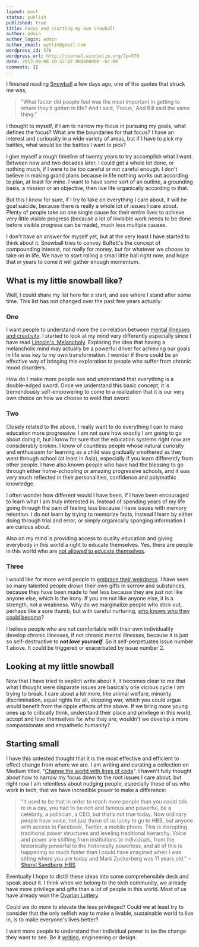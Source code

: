 ```yaml
---
layout: post
status: publish
published: true
title: Focus and starting my own snowball
author: admin
author_login: admin
author_email: wynlim@gmail.com
wordpress_id: 570
wordpress_url: http://journal.winnielim.org/?p=570
date: 2013-09-08 10:52:02.000000000 -07:00
comments: []
---
```

I finished reading <a href="http://www.amazon.com/Snowball-Warren-Buffett-Business-ebook/dp/B009MYD9F8/ref=tmm_kin_swatch_0?_encoding=UTF8&amp;sr=&amp;qid=" target="_blank">Snowball</a> a few days ago, one of the quotes that struck me was,
<blockquote>"What factor did people feel was the most important in getting to where they’d gotten in life? And I said, ‘Focus,’ And Bill said the same thing.”</blockquote>

I thought to myself, if I am to narrow my focus in pursuing my goals, what defines the focus? What are the boundaries for that focus? I have an interest and curiousity in a wide variety of areas, but if I have to pick my battles, what would be the battles I want to pick?

I give myself a rough timeline of twenty years to try accomplish what I want. Between now and two decades later, I could get a whole lot done, or nothing much, if I were to be too careful or not careful enough. I don't believe in making grand plans because in life nothing works out according to plan, at least for mine. I want to have some sort of an outline, a grounding basis, a mission or an objective, then live life organically according to that.

But this I know for sure, if I try to take on everything I care about, it will be goal suicide, because there is really a whole lot of issues I care about. Plenty of people take on one single cause for their entire lives to achieve very little visible progress (because a lot of invisible work needs to be done before visible progress can be made), much less multiple causes.

I don't have an answer for myself yet, but at the very least I have started to think about it. Snowball tries to convey Buffett's the concept of compounding interest, not really for money, but for whatever we choose to take on in life. We have to start rolling a small little ball right now, and hope that in years to come it will gather enough momentum.

<h2>What is my little snowball like?</h2>
Well, I could share my list here for a start, and see where I stand after some time. This list has not changed over the past few years actually:

<h3>One</h3>
I want people to understand more the co-relation between <a href="http://www.bbc.co.uk/news/health-19959565" target="_blank">mental illnesses and creativity</a>. I started to look at my mind very differently especially since I have read <a href="http://www.amazon.com/Lincolns-Melancholy-Depression-Challenged-ebook/dp/B0085TK3CS/ref=tmm_kin_swatch_0?_encoding=UTF8&amp;sr=&amp;qid=" target="_blank">Lincoln's  Melancholy</a>. Exploring the idea that having a melancholic mind may actually be a powerful driver for achieving our goals in life was key to my own transformation. I wonder if there could be an effective way of bringing this exploration to people who suffer from chronic mood disorders.

How do I make more people see and understand that everything is a double-edged sword. Once we understand this basic concept, it is tremendously self-empowering to come to a realization that it is our very own choice on how we choose to weld that sword.

<h3>Two</h3>
Closely related to the above, I really want to do everything I can to make education more progressive. I am not sure how exactly I am going to go about doing it, but I know for sure that the education systems right now are considerably broken. I know of countless people whose natural curiosity and enthusiasm for learning as a child was gradually smothered as they went through school (at least in Asia), especially if you learn differently from other people. I have also known people who have had the blessing to go through either home-schooling or amazing progressive schools, and it was very much reflected in their personalities, confidence and polymathic knowledge.

I often wonder how different would I have been, if I have been encouraged to learn what I am truly interested in. Instead of spending years of my life going through the pain of feeling less because I have issues with memory retention. I do not learn by trying to memorize facts, instead I learn by either doing through trial and error, or simply organically sponging information I am curious about.

Also on my mind is providing access to quality education and giving everybody in this world a right to educate themselves. Yes, there are people in this world who are <a href="http://www.theguardian.com/commentisfree/2013/jul/12/malala-yousafzai-united-nations-education-speech-text" target="_blank">not allowed to educate themselves</a>.

<h3>Three</h3>
I would like for more weird people to <a href="http://www.forbes.com/sites/danschawbel/2011/09/21/seth-godin-says-that-being-weird-is-a-good-thing/" target="_blank">embrace their weirdness</a>. I have seen so many talented people drown their own gifts in sorrow and substances, because they have been made to feel less because they are just not like anyone else, which is the irony. If you are not like anyone else, it is a strength, not a weakness. Why do we marginalize people who stick out, perhaps like a sore thumb, but with careful nurturing, <a href="http://en.wikipedia.org/wiki/Steve_Jobs" target="_blank">who knows who they could become</a>?

I believe people who are not comfortable with their own individuality develop chronic illnesses, if not chronic mental illnesses, because it is just so self-destructive to <strong><em>not love yourself</em></strong>. So it self-perpetuates issue number 1 above. It could be triggered or exacerbated by issue number 2.

<h2>Looking at my little snowball</h2>
Now that I have tried to explicit write about it, it becomes clear to me that what I thought were disparate issues are basically one vicious cycle I am trying to break. I care about a lot more, like animal welfare, minority discrimination, equal rights for all, stopping war, which you could argue would benefit from the ripple effects of the above. If we bring more young ones up to critically think, understand their place and privilege in this world, accept and love themselves for who they are, wouldn't we develop a more compassionate and empathetic humanity?

<h2>Starting small</h2>
I have this untested thought that it is the most effective and efficient to effect change from where we are. I am writing and curating a collection on Medium titled, "<a href="https://medium.com/changing-the-world-with-lines-of-code/latest" target="_blank">Change the world with lines of code</a>". I haven't fully thought about how to narrow my focus down to the root issues I care about, but right now I am relentless about nudging people, especially those of us who work in tech, that we have incredible power to make a difference:
<blockquote>"It used to be that in order to reach more people than you could talk to in a day, you had to be rich and famous and powerful, be a celebrity, a politician, a CEO, but that’s not true today. Now ordinary people have voice, not just those of us lucky to go to HBS, but anyone with access to Facebook, Twitter, a mobile phone. This is disrupting traditional power structures and leveling traditional hierarchy. Voice and power are shifting from institutions to individuals, from the historically powerful to the historically powerless, and all of this is happening so much faster than I could have imagined when I was sitting where you are today and Mark Zuckerberg was 11 years old." – <a href="http://poetsandquants.com/2012/05/24/sheryl-sandbergs-class-day-speech-at-harvard-business-school/" target="_blank">Sheryl Sandberg, HBS</a></blockquote>

Eventually I hope to distill these ideas into some comprehensible deck and speak about it. I think when we belong to the tech community, we already have more privilege and gifts than a lot of people in this world. Most of us have already won the <a href="http://blog.bradleygauthier.com/congratulations-youve-won-the-ovarian-lottery/" target="_blank">Ovarian Lottery</a>.

Could we do more to elevate the less privileged? Could we at least try to consider that the only selfish way to make a livable, sustainable world to live in, is to make everyone's lives better?

I want more people to understand their individual power to be the change they want to see. Be it <a href="https://medium.com/writers-on-writing/c235ee82e603" target="_blank">writing</a>, engineering or design.
